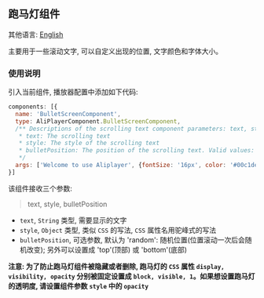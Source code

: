 ## 跑马灯组件

其他语言: [English](https://github.com/aliyunvideo/AliyunPlayer_Web/blob/master/customComponents/src/components/BulletScreenComponent/README.md)

主要用于一些滚动文字, 可以自定义出现的位置, 文字颜色和字体大小。

### 使用说明

引入当前组件, 播放器配置中添加如下代码:

```js
components: [{
  name: 'BulletScreenComponent',
  type: AliPlayerComponent.BulletScreenComponent,
  /** Descriptions of the scrolling text component parameters: text, style, bulletPosition 
   * text: The scrolling text
   * style: The style of the scrolling text
   * bulletPosition: The position of the scrolling text. Valid values: 'top', 'bottom', and 'random'. The default is 'random'.
   */
  args: ['Welcome to use Aliplayer', {fontSize: '16px', color: '#00c1de'}, 'random']
}]
```

该组件接收三个参数:

> text, style, bulletPosition

- `text`, `String` 类型, 需要显示的文字
- `style`, `Object` 类型, 类似 `CSS` 的写法, `CSS` 属性名用驼峰式的写法
- `bulletPosition`, 可选参数, 默认为 'random': 随机位置(位置滚动一次后会随机改变); 另外可以设置成 'top'(顶部) 或 'bottom'(底部)

**注意: 为了防止跑马灯组件被隐藏或者删除, 跑马灯的 `CSS` 属性 `display, visibility, opacity` 分别被固定设置成 `block, visible, 1`。如果想设置跑马灯的透明度, 请设置组件参数 `style` 中的 `opacity`**
